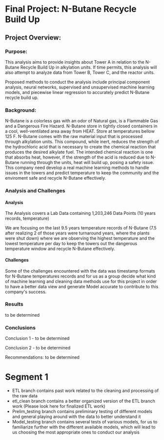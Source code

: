 # Final Project: N-Butane Recycle Build Up

## Project Overview:

### Purpose:

This analysis aims to provide insights about Tower A in relation to the N-Butane Recycle Build Up in alkylation units. If time permits, this analysis will also attempt to analyze data from Tower B, Tower C, and the reactor units. 

Proposed methods to conduct the analysis include principal component analysis, neural networks, supervised and unsupervised machine learning models, and piecewise linear regression to accurately predict N-Butane recycle build up. 


### Background:
N-Butane is a colorless gas with an odor of Natural gas, is a Flammable Gas and a Dangerous Fire Hazard. N-Butane store in tightly closed containers in a cool, well-ventilated area away from HEAT. Store at temperatures bellow 125 F. N-Butane comes with the raw material input that is processed through alkylation units. This compound, while inert, reduces the strength of the hydrochloric acid that is necessary to create the chemical reaction that produces the desired alkylate fuel. The intended chemical reaction is one that absorbs heat, however, if the strength of the acid is reduced due to N-Butane running through the units, heat will build up, posing a safety issue. This company need develop a real machine learning methods to handle issues in the towers and predict temperature to keep the community and the enviroment safe and recycle N-Butane effectively.


### Analysis and Challenges

#### Analysis

The Analysis covers a Lab Data containing 1,203,246 Data Points (10 years records, temperature)

We are focusing on the last 9.5 years temperature records of N-Butane (7.5 after realizing 2 of those years were turnaround years, where the plants were shut down) where we are observing the highest temperature and the lowest temperature per day to keep the towers out the dangerous temperature window and recycle N-Butane effectively.

#### Challenges
Some of the challenges encountered with the data was timestamp formats for N-Butane temperatures records and for us as a group decide what kind of machine learning and cleaning data methods use for this project in order to have a better data view and generate Model accurate to contribute to this company's success.

### Results 
to be determined

### Conclusions
Conclusion 1 - to be determined

Conclusion 2 - to be determined


Recommendations: to be determined


# Segment 1
- ETL branch contains past work related to the cleaning and processing of the raw data
- etl_clean branch contains a better organized version of the ETL branch work (Please look here for finalized ETL work)
- Prelim_testing branch contains preliminary testing of different models and general playing around with the data to better understand it 
- Model_testing branch contains several tests of various models, for us to familiarize further with the different available models, which will lead to us choosing the most appropriate ones to conduct our analysis